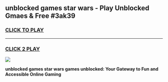 
## unblocked games star wars - Play Unblocked Gmaes & Free #3ak39
<h3>
<a href="https://news.freeplayer.one?title=unblocked_games_star_wars&ref=24F">CLICK TO PLAY</a></h3>
<hr>

<h3>
<a href="https://news.freeplayer.one?title=unblocked_games_star_wars&ref=24F">CLICK 2 PLAY</a>
  
</h3>

<a href="https://news.freeplayer.one?title=unblocked_games_star_wars&ref=24F/"><img src="https://clearcache.store/games.png"></a>


**unblocked games star wars games unblocked: Your Gateway to Fun and Accessible Online Gaming**
